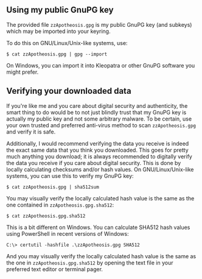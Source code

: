 ## Using my public GnuPG key
The provided file `zzApotheosis.gpg` is my public GnuPG key (and subkeys) which may be imported into your keyring.

To do this on GNU/Linux/Unix-like systems, use:
```
$ cat zzApotheosis.gpg | gpg --import
```

On Windows, you can import it into Kleopatra or other GnuPG software you might prefer.

## Verifying your downloaded data
If you're like me and you care about digital security and authenticity, the smart thing to do would be to not just blindly trust that my GnuPG key is actually my public key and not some arbitrary malware. To be certain, use your own trusted and preferred anti-virus method to scan `zzApotheosis.gpg` and verify it is safe.

Additionally, I would recommend verifying the data you receive is indeed the exact same data that you think you downloaded. This goes for pretty much anything you download; it is always recommended to digitally verify the data you receive if you care about digital security. This is done by locally calculating checksums and/or hash values. On GNU/Linux/Unix-like systems, you can use this to verify my GnuPG key:
```
$ cat zzApotheosis.gpg | sha512sum
```
You may visually verify the locally calculated hash value is the same as the one contained in `zzApotheosis.gpg.sha512`:
```
$ cat zzApotheosis.gpg.sha512
```

This is a bit different on Windows. You can calculate SHA512 hash values using PowerShell in recent versions of Windows:
```
C:\> certutil -hashfile .\zzApotheosis.gpg SHA512
```
And you may visually verify the locally calculated hash value is the same as the one in `zzApotheosis.gpg.sha512` by opening the text file in your preferred text editor or terminal pager.

